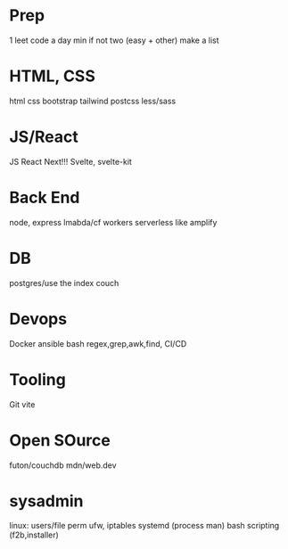# Prep
1 leet code a day min if not two (easy + other)
make a list 

# HTML, CSS
html
css
bootstrap
tailwind
postcss
less/sass

# JS/React
JS
React
Next!!!
Svelte, svelte-kit

# Back End
node, express
lmabda/cf workers
serverless like amplify

# DB
postgres/use the index
couch

# Devops
Docker
ansible
bash
    regex,grep,awk,find,
CI/CD

# Tooling
Git
vite

# Open SOurce
futon/couchdb
mdn/web.dev

# sysadmin
linux:
users/file perm
ufw, iptables
systemd (process man)
bash scripting (f2b,installer)



